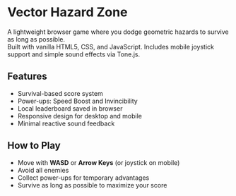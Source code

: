 # Vector Hazard Zone

A lightweight browser game where you dodge geometric hazards to survive as long as possible.  
Built with vanilla HTML5, CSS, and JavaScript. Includes mobile joystick support and simple sound effects via Tone.js.

## Features
- Survival-based score system
- Power-ups: Speed Boost and Invincibility
- Local leaderboard saved in browser
- Responsive design for desktop and mobile
- Minimal reactive sound feedback

## How to Play
- Move with **WASD** or **Arrow Keys** (or joystick on mobile)
- Avoid all enemies
- Collect power-ups for temporary advantages
- Survive as long as possible to maximize your score
